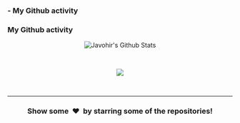 <h3> - My Github activity </h3>
<h3> My Github activity </h3>

<p align='center'>
  <img align="center" src="https://github-readme-stats.vercel.app/api?username=javohir-m77&show_icons=true&theme=merko" alt="Javohir's Github Stats">
</p>

<br>

<p align='center'>
  <img align="center" src="https://github-readme-stats.vercel.app/api/top-langs/?username=javohir-m77&show_icons=true&hide_border=true&theme=merko">
</p>
<br>
<hr>
<div align="center">
<h3 align="center">Show some &nbsp;❤️&nbsp; by starring some of the repositories!</h3>
